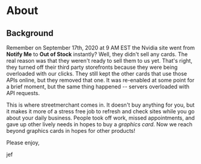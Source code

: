 # About

## Background

Remember on September 17th, 2020 at 9 AM EST the Nvidia site went from **Notify Me** to **Out of Stock** instantly? Well, they didn't sell any cards. The real reason was that they weren't ready to sell them to us yet. That's right, they turned off their third party storefronts because they were being overloaded with our clicks. They still kept the other cards that use those APIs online, but they removed that one. It was re-enabled at some point for a brief moment, but the same thing happened -- servers overloaded with API requests.

This is where streetmerchant comes in. It doesn't buy anything for you, but it makes it more of a stress free job to refresh and check sites while you go about your daily business. People took off work, missed appointments, and gave up other lively needs in hopes to buy a _graphics card_. Now we reach beyond graphics cards in hopes for other products!

Please enjoy,

jef
